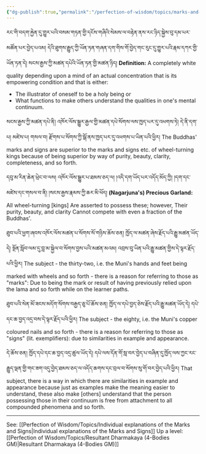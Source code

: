 ```yaml
---
{"dg-publish":true,"permalink":"/perfection-of-wisdom/topics/marks-and-signs-4-bodies-gm/"}
---
```


རང་གི་བདག་རྐྱེན་དུ་གྱུར་པའི་བསམ་གཏན་གྱི་དངོས་གཞིའི་སེམས་ལ་བརྟེན་ནས་རང་ཉིད་སྐྱེས་བུ་དམ་པར་མཚོན་པར་བྱེད་པའམ། 
དེའི་ཐུགས་རྒྱུད་ཀྱི་ཡོན་ཏན་གཞན་དག་གིས་གོ་བྱེད་གང་རུང་དུ་གྱུར་པའི་རྣམ་དཀར་གྱི་ཡོན་ཏན་དེ། སངས་རྒྱས་ཀྱི་མཚན་དཔེའི་ཡོན་ཏན་གྱི་མཚན་ཉིད།
**Definition:** A completely white quality depending upon a mind of an actual concentration that is its empowering condition and that is either:
- The illustrator of oneself to be a holy being or
- What functions to make others understand the qualities in one's mental continuum.

སངས་རྒྱས་ཀྱི་མཚན་དཔེ་ནི། འཁོར་ལོས་སྒྱུར་རྒྱལ་གྱི་མཚན་དཔེ་སོགས་ལས་ཁྱད་པར་དུ་འཕགས་ཏེ། དེ་ནི་དག་པ། མཛེས་པ། གསལ་བ།
རྫོགས་པ་སོགས་ཀྱི་སྒོ་ནས་ཁྱད་པར་དུ་འཕགས་པ་ཡིན་པའི་ཕྱིར།
The Buddhas' marks and signs are superior to the marks and signs etc. of wheel-turning kings because of being superior by way of purity, beauty, clarity, completeness, and so forth.

དབུ་མ་རིན་ཆེན་ཕྲེང་བ་ལས། 
འཁོར་ལོས་སྒྱུར་པ་ཐམས་ཅད་ལ། །འདི་དག་ཡོད་པར་འདོད་མོད་ཀྱི། །དག་དང་མཛེས་དང་གསལ་བ་ནི། །སངས་རྒྱས་རྣམས་ཀྱི་ཆར་མི་ཕོད།
**(Nagarjuna's) Precious Garland:**
All wheel-turning [kings]
Are asserted to possess these; however,
Their purity, beauty, and clarity
Cannot compete with even a fraction of the Buddhas'.

ཐུབ་པའི་ཕྱག་ཞབས་འཁོར་ལོས་མཚན་པ་སོགས་སོ་གཉིས་ཆོས་ཅན། ཁྱོད་ལ་མཚན་ཞེས་རྗོད་པའི་རྒྱུ་མཚན་ཡོད་དེ། 
སྔོན་སློབ་ལམ་དུ་བླ་མ་སྐྱེལ་བ་སོགས་བྱས་པའི་མཚན་མའམ། འབྲས་བུ་ཡིན་པའི་རྒྱུ་མཚན་གྱིས་དེ་ལྟར་རྗོད་པའི་ཕྱིར། 
The subject - the thirty-two, i.e. the Muni's hands and feet being marked with wheels and so forth - there is a reason for referring to those as "marks": Due to being the mark or result of having previously relied upon the lama and so forth while on the learner paths.

ཐུབ་པའི་སེན་མོ་ཟངས་མདོག་སོགས་བརྒྱད་ཅུ་པོ་ཆོས་ཅན། ཁྱོད་ལ་དཔེ་བྱད་ཅེས་རྗོད་པའི་རྒྱུ་མཚན་ཡོད་དེ། དཔེ་དང་ཆ་བྱད་འདྲ་བས་དེ་ལྟར་རྗོད་པའི་ཕྱིར། 
The subject - the eighty, i.e. the Muni's copper coloured nails and so forth - there is a reason for referring to those as "signs" (lit. exemplifiers): due to similarities in example and appearance.

དེ་ཆོས་ཅན། ཁྱོད་དཔེ་དང་ཆ་བྱད་འདྲ་ཚུལ་ཡོད་དེ། 
དཔེ་ལས་དོན་གོ་སླ་བར་བྱེད་པ་བཞིན་དུ་ཁྱོད་ལས་ཀྱང་རང་རྒྱུད་ལྡན་གྱི་གང་ཟག་འདུ་བྱེད་ཐམས་ཅད་ལ་འདོད་ཆགས་དང་བྲལ་བ་སོགས་སུ་གོ་བར་བྱེད་པའི་ཕྱིར།
That subject, there is a way in which there are similarities in example and appearance because just as examples make the meaning easier to understand, these also make [others] understand that the person possessing those in their continuum is free from attachment to all compounded phenomena and so forth.

---
See: [[Perfection of Wisdom/Topics/Individual explanations of the Marks and Signs\|Individual explanations of the Marks and Signs]]
Up a level: [[Perfection of Wisdom/Topics/Resultant Dharmakaya (4-Bodies GM)\|Resultant Dharmakaya (4-Bodies GM)]]